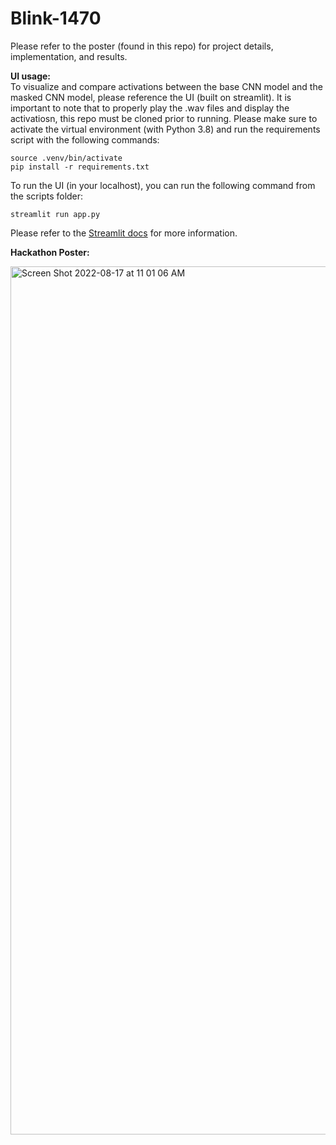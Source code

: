 # Blink-1470
Please refer to the poster (found in this repo) for project details, implementation, and results.

**UI usage:**  
To visualize and compare activations between the base CNN model and the masked CNN model, please reference the UI (built on streamlit). It is important to note that to properly play the .wav files and display the activatiosn, this repo must be cloned prior to running. Please make sure to activate the virtual environment (with Python 3.8) and run the requirements script with the following commands:
```
source .venv/bin/activate
pip install -r requirements.txt
```
To run the UI (in your localhost), you can run the following command from the scripts folder: 
```
streamlit run app.py
```
Please refer to the [Streamlit docs](https://docs.streamlit.io/en/stable/) for more information.

**Hackathon Poster:**

<img width="1389" alt="Screen Shot 2022-08-17 at 11 01 06 AM" src="https://user-images.githubusercontent.com/48026886/185173661-9539624a-61fb-433f-8739-3c8b010a422f.png">
